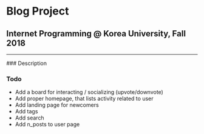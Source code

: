 # Blog Project
## Internet Programming @ Korea University, Fall 2018
<hr>
### Description

### Todo
* Add a board for interacting / socializing (upvote/downvote)
* Add proper homepage, that lists activity related to user
* Add landing page for newcomers
* Add tags
* Add search
* Add n_posts to user page
